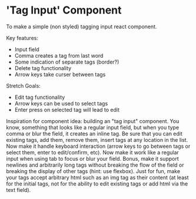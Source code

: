 # 'Tag Input' Component
To make a simple (non styled) tagging input react component.

Key features:
 - Input field
 - Comma creates a tag from last word
 - Some indication of separate tags (border?)
 - Delete tag functionality
 - Arrow keys take curser between tags

Stretch Goals:
 - Edit tag functionality
 - Arrow keys can be used to select tags
 - Enter press on selected tag will lead to edit




 Inspiration for component idea:
 building an "tag input" component. You know, something that looks like a regular input field, but when you type comma or blur the field, it creates an inline tag. Be sure that you can edit existing tags, add them, remove them, insert tags at any location in the list. Now make it handle keyboard interaction (arrow keys to go between tags or select them, enter to edit/confirm, etc). Now make it work like a regular input when using tab to focus or blur your field. Bonus, make it support newlines and arbitrarily long tags without breaking the flow of the field or breaking the display of other tags (hint: use flexbox). Just for fun, make your tags accept arbitrary html such as an img tag as their content (at least for the initial tags, not for the ability to edit existing tags or add html via the text field).
